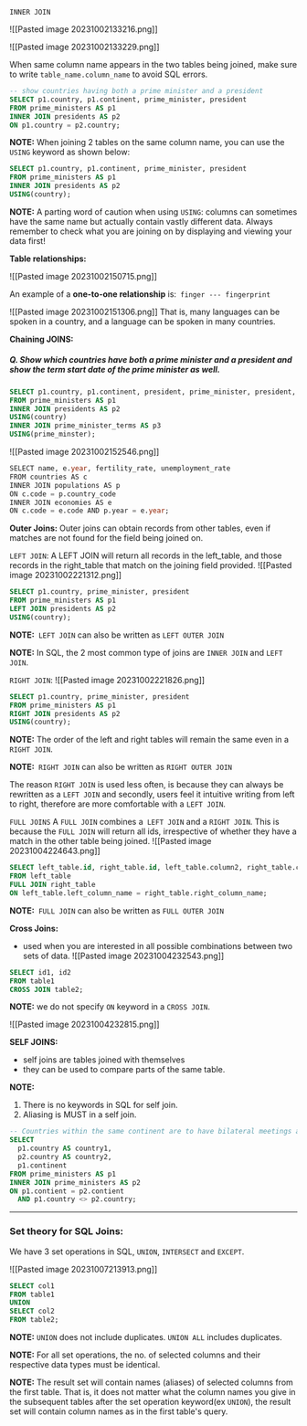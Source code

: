 `INNER JOIN`

![[Pasted image 20231002133216.png]]

![[Pasted image 20231002133229.png]]

When same column name appears in the two tables being joined, make sure to write  `table_name.column_name` to avoid SQL errors.

````SQL
-- show countries having both a prime minister and a president
SELECT p1.country, p1.continent, prime_minister, president
FROM prime_ministers AS p1
INNER JOIN presidents AS p2
ON p1.country = p2.country;
````

**NOTE:** When joining 2 tables on the same column name, you can use the `USING` keyword as shown below:
````SQL
SELECT p1.country, p1.continent, prime_minister, president
FROM prime_ministers AS p1
INNER JOIN presidents AS p2
USING(country);
````

**NOTE:** A parting word of caution when using `USING`: columns can sometimes have the same name but actually contain vastly different data. Always remember to check what you are joining on by displaying and viewing your data first!


**Table relationships:**

![[Pasted image 20231002150715.png]]

An example of a **one-to-one relationship** is:` finger --- fingerprint`

![[Pasted image 20231002151306.png]]
That is, many languages can be spoken in a country, and a language can be spoken in many countries.

**Chaining JOINS:**
##### Q. Show which countries have both a prime minister and a president and show the term start date of the prime minister as well. 
````SQL
SELECT p1.country, p1.continent, president, prime_minister, president, pm_start
FROM prime_ministers AS p1
INNER JOIN presidents AS p2
USING(country)
INNER JOIN prime_minister_terms AS p3
USING(prime_minster); 
````

![[Pasted image 20231002152546.png]]

````SQL
SELECT name, e.year, fertility_rate, unemployment_rate
FROM countries AS c
INNER JOIN populations AS p
ON c.code = p.country_code
INNER JOIN economies AS e
ON c.code = e.code AND p.year = e.year;
````


**Outer Joins:**
Outer joins can obtain records from other tables, even if matches are not found for the field being joined on.

`LEFT JOIN`:
A LEFT JOIN will return all records in the left_table, and those records in the right_table that match on the joining field provided.
![[Pasted image 20231002221312.png]]

````SQL
SELECT p1.country, prime_minister, president
FROM prime_ministers AS p1
LEFT JOIN presidents AS p2
USING(country);
````
**NOTE:**` LEFT JOIN` can also be written as `LEFT OUTER JOIN`

**NOTE:** In SQL, the 2 most common type of joins are `INNER JOIN` and `LEFT JOIN`.

`RIGHT JOIN`:
![[Pasted image 20231002221826.png]]

````SQL
SELECT p1.country, prime_minister, president
FROM prime_ministers AS p1
RIGHT JOIN presidents AS p2
USING(country);
````

**NOTE:**  The order of the left and right tables will remain the same even in a `RIGHT JOIN`.

**NOTE:**` RIGHT JOIN` can also be written as `RIGHT OUTER JOIN`

The reason `RIGHT JOIN` is used less often, is because they can always be rewritten as a `LEFT JOIN` and secondly, users feel it intuitive writing from left to right, therefore are more comfortable with a `LEFT JOIN`. 


`FULL JOINS`
A `FULL JOIN` combines a` LEFT JOIN` and a `RIGHT JOIN`.
This is because the `FULL JOIN` will return all ids, irrespective of whether they have a match in the other table being joined.
![[Pasted image 20231004224643.png]]

````SQL
SELECT left_table.id, right_table.id, left_table.column2, right_table.column2
FROM left_table
FULL JOIN right_table
ON left_table.left_column_name = right_table.right_column_name;

````

**NOTE:**` FULL JOIN` can also be written as `FULL OUTER JOIN`


**Cross Joins:**
- used when you are interested in all possible combinations between two sets of data. 
![[Pasted image 20231004232543.png]]
````SQL
SELECT id1, id2
FROM table1
CROSS JOIN table2;
````
**NOTE:** we do not specify `ON` keyword in a `CROSS JOIN`.

![[Pasted image 20231004232815.png]]


**SELF JOINS:**
- self joins are tables joined with themselves
- they can be used to compare parts of the same table. 

**NOTE:**
1. There is no keywords in SQL for self join. 
2. Aliasing is MUST in a self join. 

````SQL
-- Countries within the same continent are to have bilateral meetings along themselves. Write a SQL query to return the result. 
SELECT
  p1.country AS country1,
  p2.country AS country2,
  p1.continent
FROM prime_ministers AS p1
INNER JOIN prime_ministers AS p2
ON p1.contient = p2.contient
  AND p1.country <> p2.country;
````

---
### Set theory for SQL Joins:

We have 3 set operations in SQL, `UNION`, `INTERSECT` and `EXCEPT`. 

![[Pasted image 20231007213913.png]]
````SQL
SELECT col1
FROM table1
UNION
SELECT col2
FROM table2;
````

**NOTE:**
`UNION` does not include duplicates. 
`UNION ALL` includes duplicates.

**NOTE:** For all set operations, the no. of selected columns and their respective data types must be identical. 

**NOTE:** The result set will contain names (aliases) of selected columns from the first table. That is, it does not matter what the column names you give in the subsequent tables after the set operation keyword(ex `UNION`), the result set will contain column names as in the first table's query.






